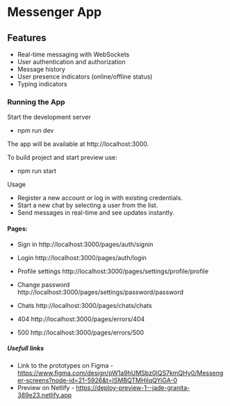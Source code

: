 # Messenger App

## Features

- Real-time messaging with WebSockets
- User authentication and authorization
- Message history
- User presence indicators (online/offline status)
- Typing indicators

### Running the App

Start the development server

- npm run dev

The app will be available at http://localhost:3000.

To build project and start preview use:

- npm run start

Usage

- Register a new account or log in with existing credentials.
- Start a new chat by selecting a user from the list.
- Send messages in real-time and see updates instantly.

#### Pages:

- Sign in http://localhost:3000/pages/auth/signin
- Login http://localhost:3000/pages/auth/login
- Profile settings http://localhost:3000/pages/settings/profile/profile
- Change password http://localhost:3000/pages/settings/password/password
- Chats http://localhost:3000/pages/chats/chats

- 404 http://localhost:3000/pages/errors/404
- 500 http://localhost:3000/pages/errors/500

##### Usefull links

- Link to the prototypes on Figma - https://www.figma.com/design/pW1a9hUMSbz0IQS7kmQHy0/Messenger-screens?node-id=21-5926&t=ISMBQTMHilqQYiGA-0
- Preview on Netlify - https://deploy-preview-1--jade-granita-389e23.netlify.app
